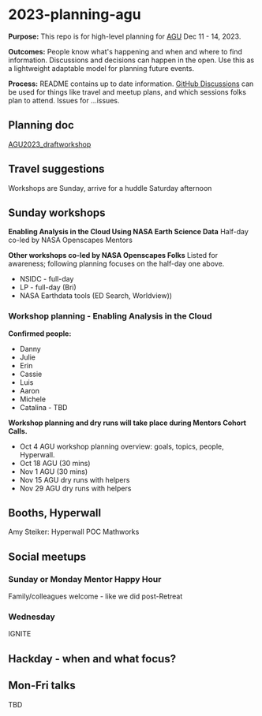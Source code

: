# 2023-planning-agu

**Purpose:** This repo is for high-level planning for [AGU](https://www.agu.org/fall-meeting) Dec 11 - 14, 2023.

**Outcomes:** People know what's happening and when and where to find information. Discussions and decisions can happen in the open. Use this as a lightweight adaptable model for planning future events.

**Process:** README contains up to date information. [GitHub Discussions](https://github.com/NASA-Openscapes/2023-planning-agu/discussions) can be used for things like travel and meetup plans, and which sessions folks plan to attend. Issues for ...issues.

## Planning doc 

[AGU2023_draftworkshop](https://docs.google.com/document/d/1dOilx2mVi-HK4gout0SpYczyXpsZymL0h4bKaIQ-2ew/)

## Travel suggestions

Workshops are Sunday, arrive for a huddle Saturday afternoon

## Sunday workshops

**Enabling Analysis in the Cloud Using NASA Earth Science Data**
Half-day co-led by NASA Openscapes Mentors

**Other workshops co-led by NASA Openscapes Folks** 
Listed for awareness; following planning focuses on the half-day one above.

- NSIDC - full-day
- LP - full-day (Bri)
- NASA Earthdata tools (ED Search, Worldview))

### Workshop planning - Enabling Analysis in the Cloud

**Confirmed people:** 
- Danny 
- Julie
- Erin
- Cassie
- Luis
- Aaron 
- Michele
- Catalina - TBD

**Workshop planning and dry runs will take place during Mentors Cohort Calls.**

- Oct 4	AGU workshop planning overview: goals, topics, people, Hyperwall.		
- Oct 18	AGU (30 mins)		
- Nov 1	AGU (30 mins)	
- Nov 15	AGU dry runs with helpers	
- Nov 29	AGU dry runs with helpers

## Booths, Hyperwall

Amy Steiker: Hyperwall POC Mathworks

## Social meetups
### Sunday or Monday Mentor Happy Hour

Family/colleagues welcome - like we did post-Retreat

### Wednesday 

IGNITE

## Hackday - when and what focus?

## Mon-Fri talks

TBD
